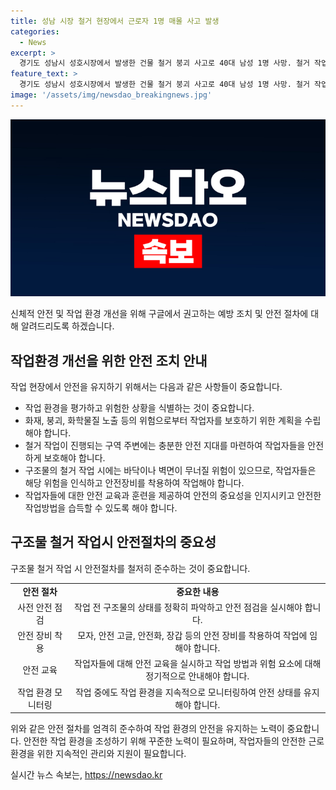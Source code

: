 ```yaml
---
title: 성남 시장 철거 현장에서 근로자 1명 매몰 사고 발생
categories:
  - News
excerpt: >
  경기도 성남시 성호시장에서 발생한 건물 철거 붕괴 사고로 40대 남성 1명 사망. 철거 작업 중 벽면이 무너져 사고 발생, 5명의 근로자 중 사망자 1명 포함하여 추가 피해 없어. 경찰은 사고 경위 조사 중. (150자)
feature_text: >
  경기도 성남시 성호시장에서 발생한 건물 철거 붕괴 사고로 40대 남성 1명 사망. 철거 작업 중 벽면이 무너져 사고 발생, 5명의 근로자 중 사망자 1명 포함하여 추가 피해 없어. 경찰은 사고 경위 조사 중. (150자)
image: '/assets/img/newsdao_breakingnews.jpg'
---
```


<p><img src="/assets/img/newsdao_breakingnews.jpg" alt="flaretime 속보" /></p>

<p>신체적 안전 및 작업 환경 개선을 위해 구글에서 권고하는 예방 조치 및 안전 절차에 대해 알려드리도록 하겠습니다.</p>

<h2 data-ke-size="size26">작업환경 개선을 위한 안전 조치 안내</h2>

<p data-ke-size="size16">작업 현장에서 안전을 유지하기 위해서는 다음과 같은 사항들이 중요합니다.</p>

<ul>
  <li>작업 환경을 평가하고 위험한 상황을 식별하는 것이 중요합니다.</li>
  <li>화재, 붕괴, 화학물질 노출 등의 위험으로부터 작업자를 보호하기 위한 계획을 수립해야 합니다.</li>
  <li>철거 작업이 진행되는 구역 주변에는 충분한 안전 지대를 마련하여 작업자들을 안전하게 보호해야 합니다.</li>
  <li>구조물의 철거 작업 시에는 바닥이나 벽면이 무너질 위험이 있으므로, 작업자들은 해당 위험을 인식하고 안전장비를 착용하여 작업해야 합니다.</li>
  <li>작업자들에 대한 안전 교육과 훈련을 제공하여 안전의 중요성을 인지시키고 안전한 작업방법을 습득할 수 있도록 해야 합니다.</li>
</ul>

<h2 data-ke-size="size26">구조물 철거 작업시 안전절차의 중요성</h2>

<p data-ke-size="size16">구조물 철거 작업 시 안전절차를 철저히 준수하는 것이 중요합니다.</p>

<table style="width: 100%;">
  <tr>
    <td style="text-align: center; height: 17px;"><b>안전 절차</b></td>
    <td style="text-align: center; height: 17px;"><b>중요한 내용</b></td>
  </tr>
  <tr>
    <td style="text-align: center; height: 17px;">사전 안전 점검</td>
    <td style="text-align: center; height: 17px;">작업 전 구조물의 상태를 정확히 파악하고 안전 점검을 실시해야 합니다.</td>
  </tr>
  <tr>
    <td style="text-align: center; height: 17px;">안전 장비 착용</td>
    <td style="text-align: center; height: 17px;">모자, 안전 고글, 안전화, 장갑 등의 안전 장비를 착용하여 작업에 임해야 합니다.</td>
  </tr>
  <tr>
    <td style="text-align: center; height: 17px;">안전 교육</td>
    <td style="text-align: center; height: 17px;">작업자들에 대해 안전 교육을 실시하고 작업 방법과 위험 요소에 대해 정기적으로 안내해야 합니다.</td>
  </tr>
  <tr>
    <td style="text-align: center; height: 17px;">작업 환경 모니터링</td>
    <td style="text-align: center; height: 17px;">작업 중에도 작업 환경을 지속적으로 모니터링하여 안전 상태를 유지해야 합니다.</td>
  </tr>
</table>

<p data-ke-size="size16">위와 같은 안전 절차를 엄격히 준수하여 작업 환경의 안전을 유지하는 노력이 중요합니다. 안전한 작업 환경을 조성하기 위해 꾸준한 노력이 필요하며, 작업자들의 안전한 근로 환경을 위한 지속적인 관리와 지원이 필요합니다.</p>
실시간 뉴스 속보는, <a href="https://newsdao.kr" rel="dofollow">https://newsdao.kr</a>


